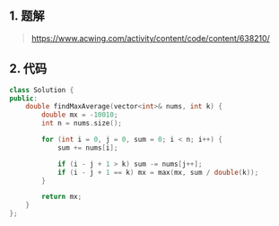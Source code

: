 ## 1. 题解
> https://www.acwing.com/activity/content/code/content/638210/

## 2. 代码
```c++
class Solution {
public:
    double findMaxAverage(vector<int>& nums, int k) {
        double mx = -10010;
        int n = nums.size();

        for (int i = 0, j = 0, sum = 0; i < n; i++) {
            sum += nums[i];

            if (i - j + 1 > k) sum -= nums[j++];
            if (i - j + 1 == k) mx = max(mx, sum / double(k));
        }

        return mx;
    }
};
```